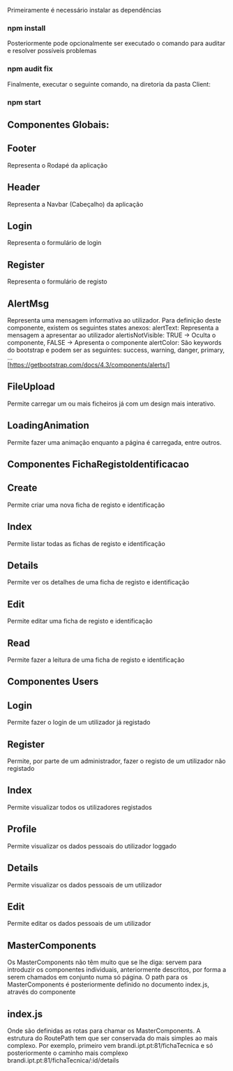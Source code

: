 Primeiramente é necessário instalar as dependências
### npm install

Posteriormente pode opcionalmente ser executado o comando para auditar e resolver possíveis problemas
### npm audit fix 

Finalmente, executar o seguinte comando, na diretoria da pasta Client:
### npm start

## Componentes Globais:

  ## Footer 
  Representa o Rodapé da aplicação
  
  ## Header
  Representa a Navbar (Cabeçalho) da aplicação
  
  ## Login
  Representa o formulário de login
  
  ## Register
  Representa o formulário de registo
  
  ## AlertMsg
  Representa uma mensagem informativa ao utilizador. Para definição deste componente, existem os seguintes states anexos:
    alertText: Representa a mensagem a apresentar ao utilizador
    alertisNotVisible:  TRUE -> Oculta o componente, FALSE -> Apresenta o componente
    alertColor: São keywords do bootstrap e podem ser as seguintes: success, warning, danger, primary, ...     
    [https://getbootstrap.com/docs/4.3/components/alerts/]
  
  ## FileUpload
  Permite carregar um ou mais ficheiros já com um design mais interativo.
  
  ## LoadingAnimation
  Permite fazer uma animação enquanto a página é carregada, entre outros.

## Componentes FichaRegistoIdentificacao
  
  ## Create
  Permite criar uma nova ficha de registo e identificação
  
  ## Index
  Permite listar todas as fichas de registo e identificação
  
  ## Details
  Permite ver os detalhes de uma ficha de registo e identificação
  
  ## Edit
  Permite editar uma ficha de registo e identificação
  
  ## Read
  Permite fazer a leitura de uma ficha de registo e identificação
  
## Componentes Users
  
  ## Login
  Permite fazer o login de um utilizador já registado
  
  ## Register
  Permite, por parte de um administrador, fazer o registo de um utilizador não registado
  
  ## Index
  Permite visualizar todos os utilizadores registados
  
  ## Profile
  Permite visualizar os dados pessoais do utilizador loggado
  
  ## Details
  Permite visualizar os dados pessoais de um utilizador
  
  ## Edit
  Permite editar os dados pessoais de um utilizador
  
## MasterComponents
  Os MasterComponents não têm muito que se lhe diga: servem para introduzir os componentes individuais, anteriormente descritos, por forma a serem chamados em conjunto numa só página. O path para os MasterComponents é posteriormente definido no documento index.js, através do componente <BrowserRouter>
  
## index.js
  Onde são definidas as rotas para chamar os MasterComponents. A estrutura do RoutePath tem que ser conservada do mais simples ao mais complexo. Por exemplo, primeiro vem brandi.ipt.pt:81/fichaTecnica e só posteriormente o caminho mais complexo brandi.ipt.pt:81/fichaTecnica/:id/details
